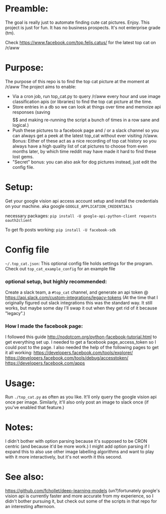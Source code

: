 # Preamble:
The goal is really just to automate finding cute cat pictures. Enjoy.
This project is just for fun. It has no business prospects. It's not enterprise grade (tm).

Check https://www.facebook.com/top.felis.catus/ for the latest top cat on /r/aww

# Purpose:
The purpose of this repo is to find the top cat picture at the moment at /r/aww
The project aims to enable:
* Via a cron job, run top_cat.py to query /r/aww every hour and use image classification apis (or libraries) to find the top cat picture at the time.
* Store entries in a db so we can look at things over time and memoize api responses (saving $$$$$$ and making re-running the script a bunch of times in a row sane and logical.)
* Push these pictures to a facebook page and / or a slack channel so you can always get a peek at the latest top_cat without ever visiting /r/aww. Bonus: Either of these act as a nice recording of top cat history so you always have a high quality list of cat pictures to choose from even months later, by which time reddit may have made it hard to find these lost gems.
* "Secret" bonus: you can also ask for dog pictures instead, just edit the config file.

# Setup:
Get your google vision api access account setup and install the credentials on your machine.
aka google `GOOGLE_APPLICATION_CREDENTIALS`

necessary packages: `pip install -U google-api-python-client requests oauth2client`

To get fb posts working: `pip install -U facebook-sdk`

# Config file
`~/.top_cat.json`:
This optional config file holds settings for the program. Check out `top_cat_example_config` for an example file


### optional setup, but highly recommended:
Create a slack team, a `#top_cat` channel, and generate an api token @ https://api.slack.com/custom-integrations/legacy-tokens
(At the time that I originally figured out slack integrations this was the standard way. It still works, but maybe some day I'll swap it out when they get rid of it because "legacy".)

### How I made the facebook page:
I followed this guide http://nodotcom.org/python-facebook-tutorial.html to get everything set up. I needed to get a facebook page_access_token so I could post to the page. I also needed the help of the following pages to get it all working: https://developers.facebook.com/tools/explorer/ https://developers.facebook.com/tools/debug/accesstoken/ https://developers.facebook.com/apps



# Usage:
Run `./top_cat.py` as often as you like. It'll only query the google vision api once per image. Similarly, it'll also only post an image to slack once (if you've enabled that feature.)

# Notes:
I didn't bother with option parsing because it's supposed to be CRON centric (and because it'd be more work.) I might add option parsing if I expand this to also use other image labelling algorithms and want to play with it more interactively, but it's not worth it this second.

# See also:
https://github.com/fchollet/deep-learning-models (un?)fortunately google's vision api is currently faster and more accurate from my experience, so I didn't bother pursuing it, but check out some of the scripts in that repo for an interesting afternoon.
